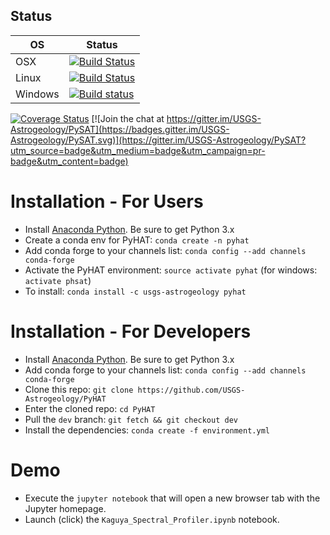 
## Status

| OS    | Status |
|-------|--------|
| OSX   | [![Build Status](https://travis-ci.org/USGS-Astrogeology/PyHAT.svg?branch=dev)](https://travis-ci.org/USGS-Astrogeology/PyHAT) |
|Linux  | [![Build Status](https://travis-ci.org/USGS-Astrogeology/PyHAT.svg?branch=dev)](https://travis-ci.org/USGS-Astrogeology/PyHAT) |
|Windows| [![Build status](https://ci.appveyor.com/api/projects/status/orfb1txhicspo7ap/branch/dev?svg=true)](https://ci.appveyor.com/project/jlaura/pyhat/branch/dev)|


[![Coverage Status](https://coveralls.io/repos/github/USGS-Astrogeology/PyHAT/badge.svg?branch=dev)](https://coveralls.io/github/USGS-Astrogeology/PyHAT?branch=dev)
[![Join the chat at https://gitter.im/USGS-Astrogeology/PySAT](https://badges.gitter.im/USGS-Astrogeology/PySAT.svg)](https://gitter.im/USGS-Astrogeology/PySAT?utm_source=badge&utm_medium=badge&utm_campaign=pr-badge&utm_content=badge)

# Installation - For Users
  - Install [Anaconda Python](https://www.continuum.io/downloads).  Be sure to get Python 3.x
  - Create a conda env for PyHAT: `conda create -n pyhat`
  - Add conda forge to your channels list: `conda config --add channels conda-forge`
  - Activate the PyHAT environment: `source activate pyhat` (for windows: `activate phsat`)
  - To install: `conda install -c usgs-astrogeology pyhat`

# Installation - For Developers
  - Install [Anaconda Python](https://www.continuum.io/downloads).  Be sure to get Python 3.x
  - Add conda forge to your channels list: `conda config --add channels conda-forge`
  - Clone this repo: `git clone https://github.com/USGS-Astrogeology/PyHAT`
  - Enter the cloned repo: `cd PyHAT`
  - Pull the `dev` branch: `git fetch && git checkout dev`
  - Install the dependencies: `conda create -f environment.yml`

# Demo

  - Execute the `jupyter notebook` that will open a new browser tab with the Jupyter homepage.
  - Launch (click) the `Kaguya_Spectral_Profiler.ipynb` notebook.
